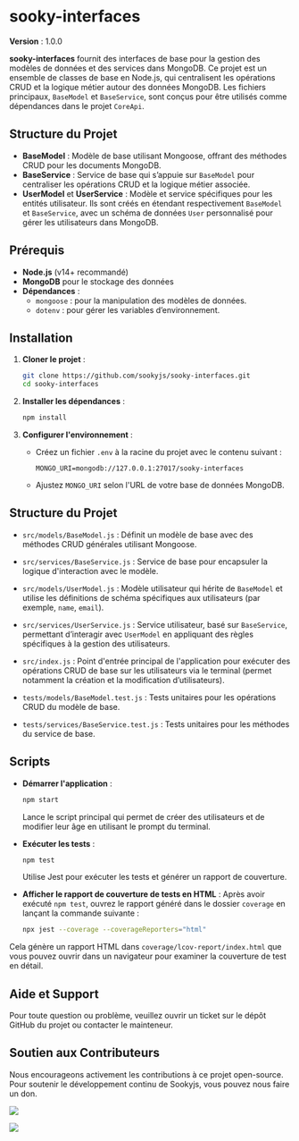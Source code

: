 # sooky-interfaces

**Version** : 1.0.0  

**sooky-interfaces** fournit des interfaces de base pour la gestion des modèles de données et des services dans MongoDB. Ce projet est un ensemble de classes de base en Node.js, qui centralisent les opérations CRUD et la logique métier autour des données MongoDB. Les fichiers principaux, `BaseModel` et `BaseService`, sont conçus pour être utilisés comme dépendances dans le projet `CoreApi`.

## Structure du Projet

- **BaseModel** : Modèle de base utilisant Mongoose, offrant des méthodes CRUD pour les documents MongoDB.
- **BaseService** : Service de base qui s’appuie sur `BaseModel` pour centraliser les opérations CRUD et la logique métier associée.
- **UserModel** et **UserService** : Modèle et service spécifiques pour les entités utilisateur. Ils sont créés en étendant respectivement `BaseModel` et `BaseService`, avec un schéma de données `User` personnalisé pour gérer les utilisateurs dans MongoDB.

## Prérequis

- **Node.js** (v14+ recommandé)
- **MongoDB** pour le stockage des données
- **Dépendances** :
  - `mongoose` : pour la manipulation des modèles de données.
  - `dotenv` : pour gérer les variables d’environnement.


## Installation

1. **Cloner le projet** :
   ```bash
   git clone https://github.com/sookyjs/sooky-interfaces.git
   cd sooky-interfaces
   ```

2. **Installer les dépendances** :
   ```bash
   npm install
   ```

3. **Configurer l'environnement** :
   - Créez un fichier `.env` à la racine du projet avec le contenu suivant :
     ```
     MONGO_URI=mongodb://127.0.0.1:27017/sooky-interfaces
     ```
   - Ajustez `MONGO_URI` selon l'URL de votre base de données MongoDB.

## Structure du Projet

- `src/models/BaseModel.js` : Définit un modèle de base avec des méthodes CRUD générales utilisant Mongoose.
- `src/services/BaseService.js` : Service de base pour encapsuler la logique d'interaction avec le modèle.

- `src/models/UserModel.js` : Modèle utilisateur qui hérite de `BaseModel` et utilise les définitions de schéma spécifiques aux utilisateurs (par exemple, `name`, `email`).
- `src/services/UserService.js` : Service utilisateur, basé sur `BaseService`, permettant d’interagir avec `UserModel` en appliquant des règles spécifiques à la gestion des utilisateurs.

- `src/index.js` : Point d'entrée principal de l'application pour exécuter des opérations CRUD de base sur les utilisateurs via le terminal (permet notamment la création et la modification d’utilisateurs).

- `tests/models/BaseModel.test.js` : Tests unitaires pour les opérations CRUD du modèle de base.
- `tests/services/BaseService.test.js` : Tests unitaires pour les méthodes du service de base.

## Scripts

- **Démarrer l'application** :
   ```bash
   npm start
   ```
   Lance le script principal qui permet de créer des utilisateurs et de modifier leur âge en utilisant le prompt du terminal.

- **Exécuter les tests** :
   ```bash
   npm test
   ```
   Utilise Jest pour exécuter les tests et générer un rapport de couverture.

- **Afficher le rapport de couverture de tests en HTML** : Après avoir exécuté `npm test`, ouvrez le rapport généré dans le dossier `coverage` en lançant la commande suivante :  

   ```bash
   npx jest --coverage --coverageReporters="html"
   ```
Cela génère un rapport HTML dans `coverage/lcov-report/index.html` que vous pouvez ouvrir dans un navigateur pour examiner la couverture de test en détail.

## Aide et Support

Pour toute question ou problème, veuillez ouvrir un ticket sur le dépôt GitHub du projet ou contacter le mainteneur.
    
## Soutien aux Contributeurs  
Nous encourageons activement les contributions à ce projet open-source. Pour soutenir le développement continu de Sookyjs, vous pouvez nous faire un don.

[![](https://img.shields.io/badge/Salim%20%20Benfarhat's%20%20-PAYPAL-blue)](https://salim.link/paypal)  

[![](https://img.shields.io/badge/Nazim%20%20Boudeffa's%20%20-TIPEEE-pink)](https://fr.tipeee.com/nazimboudeffa)  
